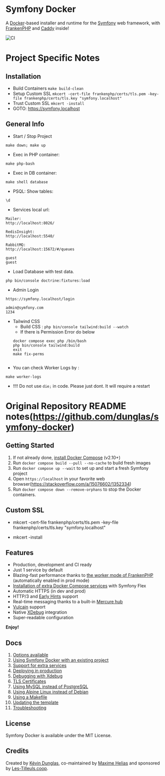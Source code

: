# Symfony Docker

A [Docker](https://www.docker.com/)-based installer and runtime for the [Symfony](https://symfony.com) web framework,
with [FrankenPHP](https://frankenphp.dev) and [Caddy](https://caddyserver.com/) inside!

![CI](https://github.com/dunglas/symfony-docker/workflows/CI/badge.svg)


# Project Specific Notes

## Installation
- Build Containers 
```make build-clean```
- Setup Custom SSL 
```mkcert -cert-file frankenphp/certs/tls.pem -key-file frankenphp/certs/tls.key "symfony.localhost"```
- Trust Custom SSL 
```mkcert -install```
- GOTO: https://symfony.localhost

## General Info

- Start / Stop Project
```
make down; make up
```

- Exec in PHP container:
```
make php-bash
```

- Exec in DB container:
```
make shell database
```

- PSQL:
Show tables:
```
\d
```

- Services local url:
```
Mailer:
http://localhost:8026/

RedisInsight:
http://localhost:5540/

RabbitMQ:
http://localhost:15672/#/queues

guest
guest
```


- Load Database with test data. 
```
php bin/console doctrine:fixtures:load
```

- Admin Login
```
https://symfony.localhost/login

admin@symfony.com
1234
```


- Tailwind CSS 
    - Build CSS : ```
php bin/console tailwind:build --watch ```
    - If there is Permission Error do below 
    ```
    docker compose exec php /bin/bash
    php bin/console tailwind:build
    exit
    make fix-perms


- You can check Worker Logs by :
```
make worker-logs
```

- !!!! Do not use `die;` in code. Please just dont. It will require a restart


# Original Repository README notes(https://github.com/dunglas/symfony-docker)

## Getting Started

1. If not already done, [install Docker Compose](https://docs.docker.com/compose/install/) (v2.10+)
2. Run `docker compose build --pull --no-cache` to build fresh images
3. Run `docker compose up --wait` to set up and start a fresh Symfony project
4. Open `https://localhost` in your favorite web browser(https://stackoverflow.com/a/15076602/1352334)
5. Run `docker compose down --remove-orphans` to stop the Docker containers.

## Custom SSL
- mkcert -cert-file frankenphp/certs/tls.pem -key-file frankenphp/certs/tls.key "symfony.localhost"

- mkcert -install

## Features

* Production, development and CI ready
* Just 1 service by default
* Blazing-fast performance thanks to [the worker mode of FrankenPHP](https://github.com/dunglas/frankenphp/blob/main/docs/worker.md) (automatically enabled in prod mode)
* [Installation of extra Docker Compose services](docs/extra-services.md) with Symfony Flex
* Automatic HTTPS (in dev and prod)
* HTTP/3 and [Early Hints](https://symfony.com/blog/new-in-symfony-6-3-early-hints) support
* Real-time messaging thanks to a built-in [Mercure hub](https://symfony.com/doc/current/mercure.html)
* [Vulcain](https://vulcain.rocks) support
* Native [XDebug](docs/xdebug.md) integration
* Super-readable configuration

**Enjoy!**

## Docs

1. [Options available](docs/options.md)
2. [Using Symfony Docker with an existing project](docs/existing-project.md)
3. [Support for extra services](docs/extra-services.md)
4. [Deploying in production](docs/production.md)
5. [Debugging with Xdebug](docs/xdebug.md)
6. [TLS Certificates](docs/tls.md)
7. [Using MySQL instead of PostgreSQL](docs/mysql.md)
8. [Using Alpine Linux instead of Debian](docs/alpine.md)
9. [Using a Makefile](docs/makefile.md)
10. [Updating the template](docs/updating.md)
11. [Troubleshooting](docs/troubleshooting.md)

## License

Symfony Docker is available under the MIT License.

## Credits

Created by [Kévin Dunglas](https://dunglas.dev), co-maintained by [Maxime Helias](https://twitter.com/maxhelias) and sponsored by [Les-Tilleuls.coop](https://les-tilleuls.coop).
